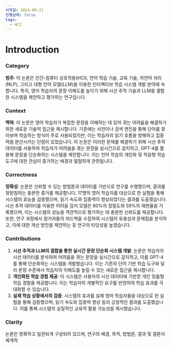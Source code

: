 ```yaml
---
시작일: 2024-09-21
진행상태: false
tags:
  - HCI
---
```

# Introduction

### Category

**범주**: 이 논문은 인간-컴퓨터 상호작용(HCI), 언어 학습 기술, 교육 기술, 자연어 처리(NLP), 그리고 대형 언어 모델(LLM)을 이용한 인터랙티브 학습 시스템 개발 분야에 속합니다. 특히, 영어 학습자의 문장 이해도를 높이기 위해 시선 추적 기술과 LLM을 결합한 시스템을 제안하고 평가하는 연구입니다.

### Context

**맥락**: 이 논문은 영어 학습자가 복잡한 문장을 이해하는 데 있어 겪는 어려움을 해결하기 위한 새로운 기술적 접근을 제시합니다. 기존에는 사전이나 검색 엔진을 통해 단어를 찾아보며 학습하는 방식이 주로 사용되었지만, 이는 학습자의 읽기 흐름을 방해하고 집중력을 분산시키는 단점이 있었습니다. 이 논문은 이러한 문제를 해결하기 위해 시선 추적 데이터를 사용하여 학습자가 어려움을 겪는 문장을 실시간으로 감지하고, GPT-4를 활용해 문장을 단순화하는 시스템을 제안합니다. 이는 언어 학습의 개인화 및 적응형 학습 도구에 대한 관심이 증가하는 배경과 밀접하게 관련됩니다.

### Correctness

**정확성**: 논문은 신뢰할 수 있는 방법론과 데이터를 기반으로 연구를 수행했으며, 결과를 뒷받침하는 충분한 증거를 제공합니다. 17명의 영어 학습자를 대상으로 한 실험을 통해 시스템의 효능을 검증했으며, 읽기 속도와 집중력이 향상되었다는 결과를 도출했습니다. 시선 추적 데이터를 이용한 어려움 감지 모델은 60%의 정밀도와 59%의 재현율을 기록했으며, 이는 시스템의 성능을 객관적으로 평가하는 데 충분한 신뢰도를 제공합니다. 또한, 연구 과정에서 참가자들의 피드백을 수집하여 시스템의 유용성과 문제점을 분석하고, 이에 대한 개선 방안을 제안하는 등 연구의 타당성을 높였습니다.

### Contributions

1. **시선 추적과 LLM의 결합을 통한 실시간 문장 단순화 시스템 개발**: 논문은 학습자의 시선 데이터를 분석하여 어려움을 겪는 문장을 실시간으로 감지하고, 이를 GPT-4를 통해 단순화하는 시스템을 개발했습니다. 이는 기존의 단어 기반 학습 도구와 달리 문장 수준에서 학습자의 이해도를 높일 수 있는 새로운 접근을 제시합니다.
2. **개인화된 학습 경험 제공**: 이 시스템은 사용자의 시선 데이터에 기반한 개인 맞춤형 학습 경험을 제공합니다. 이는 학습자의 개별적인 요구를 반영하여 학습 효과를 극대화할 수 있습니다.
3. **실제 학습 상황에서의 검증**: 시스템의 효과를 실제 영어 학습자들을 대상으로 한 실험을 통해 검증했으며, 읽기 속도와 집중력 향상 등의 긍정적인 결과를 도출했습니다. 이를 통해 시스템의 실질적인 교육적 활용 가능성을 제시했습니다.

### Clarity

논문은 명확하고 일관되게 구성되어 있으며, 연구의 배경, 목적, 방법론, 결과 및 결론이 체계적